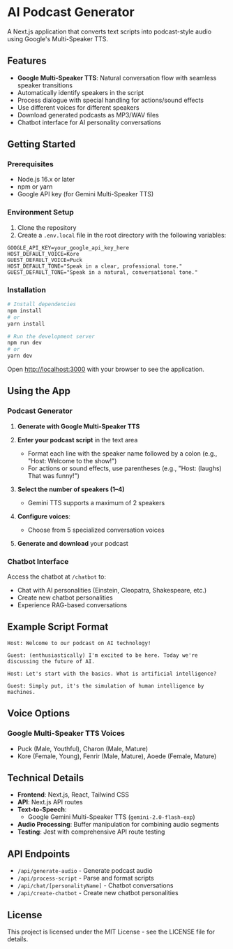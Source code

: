 # AI Podcast Generator

A Next.js application that converts text scripts into podcast-style audio using Google's Multi-Speaker TTS.

## Features

- **Google Multi-Speaker TTS**: Natural conversation flow with seamless speaker transitions
- Automatically identify speakers in the script
- Process dialogue with special handling for actions/sound effects
- Use different voices for different speakers
- Download generated podcasts as MP3/WAV files
- Chatbot interface for AI personality conversations


## Getting Started

### Prerequisites

- Node.js 16.x or later
- npm or yarn
- Google API key (for Gemini Multi-Speaker TTS)

### Environment Setup

1. Clone the repository
2. Create a `.env.local` file in the root directory with the following variables:

```
GOOGLE_API_KEY=your_google_api_key_here
HOST_DEFAULT_VOICE=Kore
GUEST_DEFAULT_VOICE=Puck
HOST_DEFAULT_TONE="Speak in a clear, professional tone."
GUEST_DEFAULT_TONE="Speak in a natural, conversational tone."
```

### Installation

```bash
# Install dependencies
npm install
# or
yarn install

# Run the development server
npm run dev
# or
yarn dev
```

Open [http://localhost:3000](http://localhost:3000) with your browser to see the application.

## Using the App

### Podcast Generator

1. **Generate with Google Multi-Speaker TTS**

2. **Enter your podcast script** in the text area
   - Format each line with the speaker name followed by a colon (e.g., "Host: Welcome to the show!")
   - For actions or sound effects, use parentheses (e.g., "Host: (laughs) That was funny!")

3. **Select the number of speakers (1–4)**
   - Gemini TTS supports a maximum of 2 speakers

3. **Configure voices**:
   - Choose from 5 specialized conversation voices

4. **Generate and download** your podcast

### Chatbot Interface

Access the chatbot at `/chatbot` to:
- Chat with AI personalities (Einstein, Cleopatra, Shakespeare, etc.)
- Create new chatbot personalities
- Experience RAG-based conversations

## Example Script Format

```
Host: Welcome to our podcast on AI technology!

Guest: (enthusiastically) I'm excited to be here. Today we're discussing the future of AI.

Host: Let's start with the basics. What is artificial intelligence?

Guest: Simply put, it's the simulation of human intelligence by machines.
```

## Voice Options

### Google Multi-Speaker TTS Voices
- Puck (Male, Youthful), Charon (Male, Mature)
- Kore (Female, Young), Fenrir (Male, Mature), Aoede (Female, Mature)

## Technical Details

- **Frontend**: Next.js, React, Tailwind CSS
- **API**: Next.js API routes
- **Text-to-Speech**: 
  - Google Gemini Multi-Speaker TTS (`gemini-2.0-flash-exp`)
- **Audio Processing**: Buffer manipulation for combining audio segments
- **Testing**: Jest with comprehensive API route testing

## API Endpoints

- `/api/generate-audio` - Generate podcast audio
- `/api/process-script` - Parse and format scripts
- `/api/chat/[personalityName]` - Chatbot conversations
- `/api/create-chatbot` - Create new chatbot personalities

## License

This project is licensed under the MIT License - see the LICENSE file for details.
